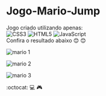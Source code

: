 # Jogo-Mario-Jump
Jogo criado utilizando apenas: <br>
![CSS3](https://img.shields.io/badge/css3-%231572B6.svg?style=for-the-badge&logo=css3&logoColor=white) ![HTML5](https://img.shields.io/badge/html5-%23E34F26.svg?style=for-the-badge&logo=html5&logoColor=white) ![JavaScript](https://img.shields.io/badge/javascript-%23323330.svg?style=for-the-badge&logo=javascript&logoColor=%23F7DF1E)  <br>
Confira o resultado abaixo :blush: :blush:

![mario 1](https://user-images.githubusercontent.com/119889095/235316573-5b66cf00-7225-43ac-bb47-e374dd39c877.png)

![mario 2](https://user-images.githubusercontent.com/119889095/235316595-e5ff2853-9990-4de9-bef2-456a2fcf9a49.png)

![mario 3](https://user-images.githubusercontent.com/119889095/235316604-88d15620-96b7-40d9-a139-3695707a67c8.png)


:octocat: :computer:	:video_game:





